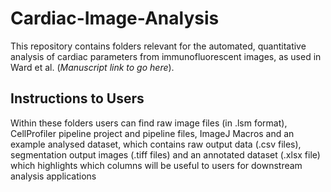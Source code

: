 # Cardiac-Image-Analysis

This repository contains folders relevant for the automated, quantitative analysis of cardiac parameters from immunofluorescent images, as used in Ward et al. (*Manuscript link to go here*).

## Instructions to Users

Within these folders users can find raw image files (in .lsm format), CellProfiler pipeline project and pipeline files, ImageJ Macros and an example analysed dataset, which contains raw output data (.csv files), segmentation output images (.tiff files) and an annotated dataset (.xlsx file) which highlights which columns will be useful to users for downstream analysis applications


